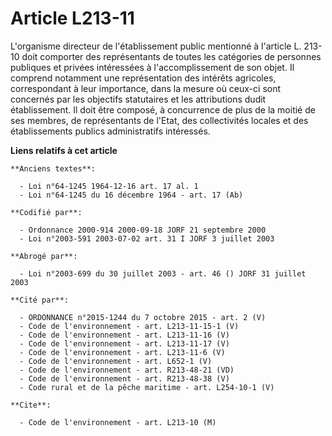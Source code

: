 # Article L213-11

L'organisme directeur de l'établissement public mentionné à l'article L. 213-10 doit comporter des représentants de toutes
les catégories de personnes publiques et privées intéressées à l'accomplissement de son objet. Il comprend notamment une
représentation des intérêts agricoles, correspondant à leur importance, dans la mesure où ceux-ci sont concernés par les
objectifs statutaires et les attributions dudit établissement. Il doit être composé, à concurrence de plus de la moitié de
ses membres, de représentants de l'Etat, des collectivités locales et des établissements publics administratifs intéressés.

**Liens relatifs à cet article**

	**Anciens textes**:

	  - Loi n°64-1245 1964-12-16 art. 17 al. 1
	  - Loi n°64-1245 du 16 décembre 1964 - art. 17 (Ab)

	**Codifié par**:

	  - Ordonnance 2000-914 2000-09-18 JORF 21 septembre 2000
	  - Loi n°2003-591 2003-07-02 art. 31 I JORF 3 juillet 2003

	**Abrogé par**:

	  - Loi n°2003-699 du 30 juillet 2003 - art. 46 () JORF 31 juillet 2003

	**Cité par**:

	  - ORDONNANCE n°2015-1244 du 7 octobre 2015 - art. 2 (V)
	  - Code de l'environnement - art. L213-11-15-1 (V)
	  - Code de l'environnement - art. L213-11-16 (V)
	  - Code de l'environnement - art. L213-11-17 (V)
	  - Code de l'environnement - art. L213-11-6 (V)
	  - Code de l'environnement - art. L652-1 (V)
	  - Code de l'environnement - art. R213-48-21 (VD)
	  - Code de l'environnement - art. R213-48-38 (V)
	  - Code rural et de la pêche maritime - art. L254-10-1 (V)

	**Cite**:

	  - Code de l'environnement - art. L213-10 (M)
